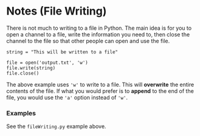 # Notes (File Writing)

There is not much to writing to a file in Python.  The main idea is for you to open a channel to a file, write the information you need to, then close the channel to the file so that other people can open and use the file.

```python3
string = "This will be written to a file"

file = open('output.txt', 'w')
file.write(string)
file.close()
```

The above example uses ```'w'``` to write to a file.  This will **overwrite** the entire contents of the file.  If what you would prefer is to **append** to the end of the file, you would use the ```'a'``` option instead of ```'w'```.

### Examples
See the ```fileWriting.py``` example above.